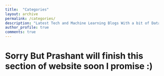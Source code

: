 ```yaml
---
title:  "Categories"
layout: archive
permalink: /categories/
description: "Latest Tech and Machine Learning Blogs With a bit of Data Science as well"
author_profile: true
comments: true
---
```



# Sorry But Prashant will finish this section of website soon I promise :)